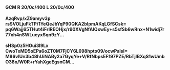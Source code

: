 #### GCM R 20/0c/400 L 20/0c/400
**AzqRvp/xZ9amyv3p**<br/>**rsSVOLjuFkTP/1YeQeJbYqP90QKA2blpmAKqLGfSCsk=**<br/>**pq6Wajj65THut4iFrlREOHjx/r90XVgNfAlQxwEy+s5sfSb6wRnx+N1widj7r77xh4nSWLueyxSqn9zY...**<br/><br/>
**sHSp0z5HOui3I9Lx**<br/>**CwoTxMD5oEPa6oZT0M7FjCY6L698hpto09/ocwPalsI=**<br/>**M86vIUn3b48hUiNABy2a7GyqYe+V/RfNbpsEFf97PZE/RbTjlBXqS1wUmbO38o/W0R+rYahXgeEgsnCM...**